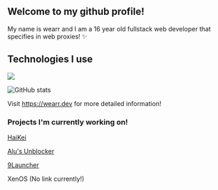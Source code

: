 ## Welcome to my github profile!

My name is wearr and I am a 16 year old fullstack web developer that specifies in web proxies! ✨

## Technologies I use
![](https://skillicons.dev/icons?i=html,css,js,typescript,nodejs,vscode,nginx,github,&theme=light)

![GitHub stats](https://github-readme-stats.vercel.app/api?username=wearrrrr)

Visit https://wearr.dev for more detailed information!

### Projects I'm currently working on!

[HaiKei](https://github.com/wearrrrr/HaiKei)

[Alu's Unblocker](https://github.com/wearrrrr/AlusUnblocker)

[9Launcher](https://github.com/wearrrrr/9Launcher)

XenOS (No link currently!)

